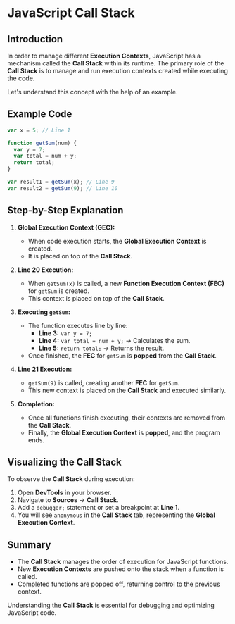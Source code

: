# JavaScript Call Stack

## Introduction

In order to manage different **Execution Contexts**, JavaScript has a mechanism called the **Call Stack** within its runtime. The primary role of the **Call Stack** is to manage and run execution contexts created while executing the code.

Let's understand this concept with the help of an example.

## Example Code

```javascript
var x = 5; // Line 1

function getSum(num) {
  var y = 7;
  var total = num + y;
  return total;
}

var result1 = getSum(x); // Line 9
var result2 = getSum(9); // Line 10
```

## Step-by-Step Explanation

1. **Global Execution Context (GEC):**

   - When code execution starts, the **Global Execution Context** is created.
   - It is placed on top of the **Call Stack**.

2. **Line 20 Execution:**

   - When `getSum(x)` is called, a new **Function Execution Context (FEC)** for `getSum` is created.
   - This context is placed on top of the **Call Stack**.

3. **Executing `getSum`:**

   - The function executes line by line:
     - **Line 3:** `var y = 7;`
     - **Line 4:** `var total = num + y;` → Calculates the sum.
     - **Line 5:** `return total;` → Returns the result.
   - Once finished, the **FEC** for `getSum` is **popped** from the **Call Stack**.

4. **Line 21 Execution:**

   - `getSum(9)` is called, creating another **FEC** for `getSum`.
   - This new context is placed on the **Call Stack** and executed similarly.

5. **Completion:**
   - Once all functions finish executing, their contexts are removed from the **Call Stack**.
   - Finally, the **Global Execution Context** is **popped**, and the program ends.

## Visualizing the Call Stack

To observe the **Call Stack** during execution:

1. Open **DevTools** in your browser.
2. Navigate to **Sources** → **Call Stack**.
3. Add a `debugger;` statement or set a breakpoint at **Line 1**.
4. You will see `anonymous` in the **Call Stack** tab, representing the **Global Execution Context**.

## Summary

- The **Call Stack** manages the order of execution for JavaScript functions.
- New **Execution Contexts** are pushed onto the stack when a function is called.
- Completed functions are popped off, returning control to the previous context.

Understanding the **Call Stack** is essential for debugging and optimizing JavaScript code.
